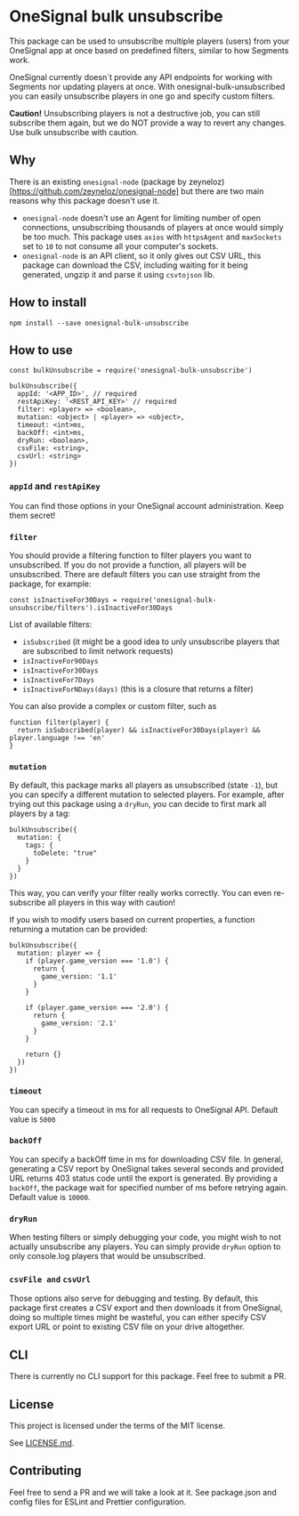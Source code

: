 # OneSignal bulk unsubscribe

This package can be used to unsubscribe multiple players (users) from your OneSignal app at once based on predefined filters, similar to how Segments work.

OneSignal currently doesn`t provide any API endpoints for working with Segments nor updating players at once. With onesignal-bulk-unsubscribed you can easily unsubscribe players in one go and specify custom filters.

**Caution!** Unsubscribing players is not a destructive job, you can still subscribe them again, but we do NOT provide a way to revert any changes. Use bulk unsubscribe with caution.

## Why

There is an existing `onesignal-node` (package by zeyneloz)[https://github.com/zeyneloz/onesignal-node] but there are two main reasons why this package doesn't use it.

* `onesignal-node` doesn't use an Agent for limiting number of open connections, unsubscribing thousands of players at once would simply be too much. This package uses `axios` with `httpsAgent` and `maxSockets` set to `10` to not consume all your computer's sockets.
* `onesignal-node` is an API client, so it only gives out CSV URL, this package can download the CSV, including waiting for it being generated, ungzip it and parse it using `csvtojson` lib.

## How to install

`npm install --save onesignal-bulk-unsubscribe`

## How to use

```
const bulkUnsubscribe = require('onesignal-bulk-unsubscribe')

bulkUnsubscribe({
  appId: '<APP_ID>', // required
  restApiKey: '<REST_API_KEY>' // required
  filter: <player> => <boolean>,
  mutation: <object> | <player> => <object>,
  timeout: <int>ms,
  backOff: <int>ms,
  dryRun: <boolean>,
  csvFile: <string>,
  csvUrl: <string>
})
```

### `appId` and `restApiKey`

You can find those options in your OneSignal account administration. Keep them secret!

### `filter`

You should provide a filtering function to filter players you want to unsubscribed.
If you do not provide a function, all players will be unsubscribed.
There are default filters you can use straight from the package, for example:

```
const isInactiveFor30Days = require('onesignal-bulk-unsubscribe/filters').isInactiveFor30Days
```

List of available filters:

* `isSubscribed` (it might be a good idea to unly unsubscribe players that are subscribed to limit network requests)
* `isInactiveFor90Days`
* `isInactiveFor30Days`
* `isInactiveFor7Days`
* `isInactiveForNDays(days)` (this is a closure that returns a filter)

You can also provide a complex or custom filter, such as

```
function filter(player) {
  return isSubscribed(player) && isInactiveFor30Days(player) && player.language !== 'en'
}
```

### `mutation`

By default, this package marks all players as unsubscribed (state `-1`), but you can specify a different mutation to selected players.
For example, after trying out this package using a `dryRun`, you can decide to first mark all players by a tag:

```
bulkUnsubscribe({
  mutation: {
    tags: {
      toDelete: "true"
    }
  }
})
```

This way, you can verify your filter really works correctly. You can even re-subscribe all players in this way with caution!

If you wish to modify users based on current properties, a function returning a mutation can be provided:

```
bulkUnsubscribe({
  mutation: player => {
    if (player.game_version === '1.0') {
      return {
        game_version: '1.1'
      }
    }

    if (player.game_version === '2.0') {
      return {
        game_version: '2.1'
      }
    }

    return {}
  })
})
```

### `timeout`

You can specify a timeout in ms for all requests to OneSignal API. Default value is `5000`

### `backOff`

You can specify a backOff time in ms for downloading CSV file.
In general, generating a CSV report by OneSignal takes several seconds and provided URL returns 403 status code until the export is generated.
By providing a `backOff`, the package wait for specified number of ms before retrying again. Default value is `10000`.

### `dryRun`

When testing filters or simply debugging your code, you might wish to not actually unsubscribe any players.
You can simply provide `dryRun` option to only console.log players that would be unsubscribed.

### `csvFile and` `csvUrl`

Those options also serve for debugging and testing. By default, this package first creates a CSV export and then downloads it from OneSignal,
doing so multiple times might be wasteful, you can either specify CSV export URL or point to existing CSV file on your drive altogether.

## CLI

There is currently no CLI support for this package. Feel free to submit a PR.

## License

This project is licensed under the terms of the MIT license.

See [LICENSE.md](./LICENSE.md).

## Contributing

Feel free to send a PR and we will take a look at it. See package.json and config files for ESLint and Prettier configuration.
